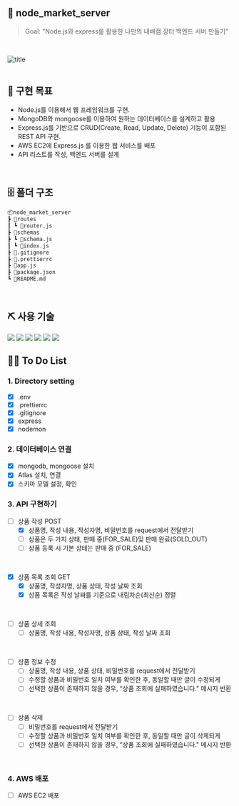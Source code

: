 ## 🛒 node_market_server

> Goal: "Node.js와 express를 활용한 나만의 내배캠 장터 백엔드 서버 만들기"

<br />

![title](https://online.spartacodingclub.kr/v2/assets/icons/logo-active.png)  
<br />

## 🎈 구현 목표

- Node.js를 이용해서 웹 프레임워크를 구현.
- MongoDB와 mongoose를 이용하여 원하는 데이터베이스를 설계하고 활용
- Express.js를 기반으로 CRUD(Create, Read, Update, Delete) 기능이 포함된 REST API 구현.
- AWS EC2에 Express.js 를 이용한 웹 서비스를 배포
- API 리스트를 작성, 백엔드 서버를 설계

<br />

## 🗄 폴더 구조

```bash
📦node_market_server
┣ 📂routes
┃ ┗ 📜router.js
┣ 📂schemas
┣ ┗ 📜schema.js
┃ ┗ 📜index.js
┣ 📜.gitignore
┣ 📜.prettierrc
┣ 📜app.js
┣ 📜package.json
┗ 📜README.md
```

<br />

## ⛏ 사용 기술

<img src="https://img.shields.io/badge/node.js-339933?style=for-the-badge&logo=Node.js&logoColor=white">

<img src="https://img.shields.io/badge/mongoDB-47A248?style=for-the-badge&logo=MongoDB&logoColor=white">

<img src="https://img.shields.io/badge/express-000000?style=for-the-badge&logo=express&logoColor=white">
<img src="https://img.shields.io/badge/github-181717?style=for-the-badge&logo=github&logoColor=white">
<img src="https://img.shields.io/badge/git-F05032?style=for-the-badge&logo=git&logoColor=white">
<img src="https://img.shields.io/badge/npm-CB3837?style=for-the-badge&logo=npm&logoColor=white">

<br />

## 🙋‍♀️ To Do List

### 1. Directory setting

- [x] .env
- [x] .prettierrc
- [x] .gitignore
- [x] express
- [x] nodemon

### 2. 데이터베이스 연결

- [x] mongodb, mongoose 설치
- [x] Atlas 설치, 연결
- [x] 스키마 모델 설정, 확인

### 3. API 구현하기

- [ ] 상품 작성 POST
  - [x] 상품명, 작성 내용, 작성자명, 비밀번호를 request에서 전달받기
  - [ ] 상품은 두 가지 상태, 판매 중(FOR_SALE)및 판매 완료(SOLD_OUT)
  - [ ] 상품 등록 시 기본 상태는 판매 중 (FOR_SALE)

<br />

- [x] 상품 목록 조회 GET
  - [x] 상품명, 작성자명, 상품 상태, 작성 날짜 조회
  - [x] 상품 목록은 작성 날짜를 기준으로 내림차순(최신순) 정렬

<br />

- [ ] 상품 상세 조회
  - [ ] 상품명, 작성 내용, 작성자명, 상품 상태, 작성 날짜 조회

<br />

- [ ] 상품 정보 수정
  - [ ] 상품명, 작성 내용, 상품 상태, 비밀번호를 request에서 전달받기
  - [ ] 수정할 상품과 비밀번호 일치 여부를 확인한 후, 동일할 때만 글이 수정되게
  - [ ] 선택한 상품이 존재하지 않을 경우, “상품 조회에 실패하였습니다." 메시지 반환

<br />

- [ ] 상품 삭제
  - [ ] 비밀번호를 request에서 전달받기
  - [ ] 수정할 상품과 비밀번호 일치 여부를 확인한 후, 동일할 때만 글이 삭제되게
  - [ ] 선택한 상품이 존재하지 않을 경우, “상품 조회에 실패하였습니다." 메시지 반환

<br />

### 4. AWS 배포

- [ ] AWS EC2 배포
